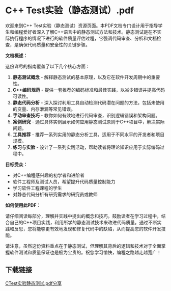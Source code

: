 # C++ Test实验（静态测试）.pdf

欢迎来到C++ Test实验（静态测试）资源页面。本PDF文档专门设计用于指导学生和编程爱好者深入了解C++语言中的静态测试方法和技术。静态测试是在不实际执行程序的情况下进行的软件质量评估过程，它强调代码审查、分析和文档检查，是确保代码质量和安全性的关键步骤。

**文档概述：**

这份详尽的指南覆盖了以下几个核心方面：

1. **静态测试概念** - 解释静态测试的基本原理，以及它在软件开发周期中的重要性。
2. **C++编码规范** - 提供一套推荐的编码标准和最佳实践，以减少错误并提高代码可读性。
3. **静态代码分析** - 深入探讨利用工具自动检测代码潜在问题的方法，包括未使用的变量、内存泄漏等常见错误。
4. **手动审查技巧** - 教你如何有效地进行代码审查，识别逻辑错误和架构问题。
5. **案例研究** - 通过具体实例展示如何应用静态测试原则于C++项目中，解决实际问题。
6. **工具推荐** - 推荐一系列实用的静态分析工具，适用于不同水平的开发者和项目规模。
7. **练习与实验** - 设计了一系列实践活动，帮助读者将理论知识应用于实际编码过程中。

**目标受众：**

- 对C++编程感兴趣的初学者和进阶者
- 软件工程师及测试人员，希望提升代码质量控制能力
- 学习软件工程课程的学生
- 对静态代码分析有研究需求的研究员或教师

**如何使用此PDF：**

请仔细阅读每部分，理解并实践中提出的概念和技巧。鼓励读者在学习过程中，结合自己的C++项目实践，利用所学的静态测试技术来改进代码质量。通过不断实践和反思，您将能够更有效地发现和修复代码中的缺陷，从而提高您的软件开发技能。

请注意，虽然这份资料重点在于静态测试，但理解其背后的逻辑和技术对于全面掌握软件测试和质量保证也是极为宝贵的。祝您学习愉快，编程之路越走越宽广！

## 下载链接

[CTest实验静态测试.pdf分享](https://pan.quark.cn/s/45f5396b011d)